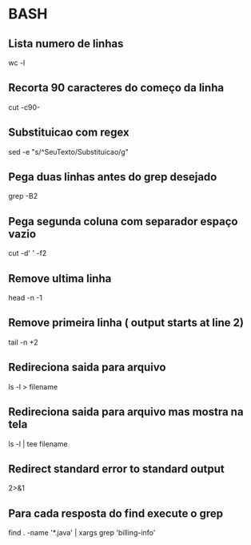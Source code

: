 # BASH
## Lista numero de linhas
wc -l

## Recorta 90 caracteres do começo da linha
cut -c90-

## Substituicao com regex
sed -e "s/^SeuTexto/Substituicao/g"

## Pega duas linhas antes do grep desejado
grep -B2

## Pega segunda coluna com separador espaço vazio
cut -d' ' -f2

## Remove ultima linha
head -n -1

## Remove primeira linha ( output starts at line 2)
tail -n +2

## Redireciona saida para arquivo
ls -l > filename

## Redireciona saida para arquivo mas mostra na tela
ls -l  | tee filename

## Redirect standard error to standard output
2>&1

## Para cada resposta do find execute o grep
find . -name '*.java' | xargs grep 'billing-info'
